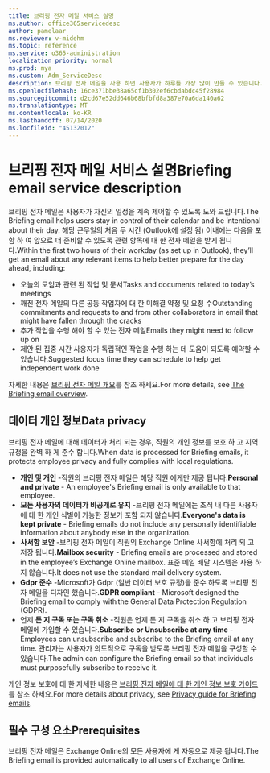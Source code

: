 ```yaml
---
title: 브리핑 전자 메일 서비스 설명
ms.author: office365servicedesc
author: pamelaar
ms.reviewer: v-midehm
ms.topic: reference
ms.service: o365-administration
localization_priority: normal
ms.prod: mya
ms.custom: Adm_ServiceDesc
description: 브리핑 전자 메일을 사용 하면 사용자가 하루를 가장 많이 만들 수 있습니다. 다양 한 요소에서의 기회를 식별 하 고 적시에 미리 알림을 제공 합니다.
ms.openlocfilehash: 16ce371bbe38a65cf1b302ef6cbdabdc45f28984
ms.sourcegitcommit: d2cd67e52dd646b68bfbfd8a387e70a6da140a62
ms.translationtype: MT
ms.contentlocale: ko-KR
ms.lasthandoff: 07/14/2020
ms.locfileid: "45132012"
---
```

# <a name="briefing-email-service-description"></a><span data-ttu-id="a2878-104">브리핑 전자 메일 서비스 설명</span><span class="sxs-lookup"><span data-stu-id="a2878-104">Briefing email service description</span></span>

<span data-ttu-id="a2878-105">브리핑 전자 메일은 사용자가 자신의 일정을 계속 제어할 수 있도록 도와 드립니다.</span><span class="sxs-lookup"><span data-stu-id="a2878-105">The Briefing email helps users stay in control of their calendar and be intentional about their day.</span></span> <span data-ttu-id="a2878-106">해당 근무일의 처음 두 시간 (Outlook에 설정 됨) 이내에는 다음을 포함 하 여 앞으로 더 준비할 수 있도록 관련 항목에 대 한 전자 메일을 받게 됩니다.</span><span class="sxs-lookup"><span data-stu-id="a2878-106">Within the first two hours of their workday (as set up in Outlook), they’ll get an email about any relevant items to help better prepare for the day ahead, including:</span></span>

* <span data-ttu-id="a2878-107">오늘의 모임과 관련 된 작업 및 문서</span><span class="sxs-lookup"><span data-stu-id="a2878-107">Tasks and documents related to today’s meetings</span></span>
* <span data-ttu-id="a2878-108">깨진 전자 메일의 다른 공동 작업자에 대 한 미해결 약정 및 요청 수</span><span class="sxs-lookup"><span data-stu-id="a2878-108">Outstanding commitments and requests to and from other collaborators in email that might have fallen through the cracks</span></span>
* <span data-ttu-id="a2878-109">추가 작업을 수행 해야 할 수 있는 전자 메일</span><span class="sxs-lookup"><span data-stu-id="a2878-109">Emails they might need to follow up on</span></span>
* <span data-ttu-id="a2878-110">제안 된 집중 시간 사용자가 독립적인 작업을 수행 하는 데 도움이 되도록 예약할 수 있습니다.</span><span class="sxs-lookup"><span data-stu-id="a2878-110">Suggested focus time they can schedule to help get independent work done</span></span>

<span data-ttu-id="a2878-111">자세한 내용은 [브리핑 전자 메일 개요](https://docs.microsoft.com/Briefing/be-overview)를 참조 하세요.</span><span class="sxs-lookup"><span data-stu-id="a2878-111">For more details, see [The Briefing email overview](https://docs.microsoft.com/Briefing/be-overview).</span></span>

## <a name="data-privacy"></a><span data-ttu-id="a2878-112">데이터 개인 정보</span><span class="sxs-lookup"><span data-stu-id="a2878-112">Data privacy</span></span>

<span data-ttu-id="a2878-113">브리핑 전자 메일에 대해 데이터가 처리 되는 경우, 직원의 개인 정보를 보호 하 고 지역 규정을 완벽 하 게 준수 합니다.</span><span class="sxs-lookup"><span data-stu-id="a2878-113">When data is processed for Briefing emails, it protects employee privacy and fully complies with local regulations.</span></span>

* <span data-ttu-id="a2878-114">**개인 및 개인** -직원의 브리핑 전자 메일은 해당 직원 에게만 제공 됩니다.</span><span class="sxs-lookup"><span data-stu-id="a2878-114">**Personal and private** - An employee's Briefing email is only available to that employee.</span></span>
* <span data-ttu-id="a2878-115">**모든 사용자의 데이터가 비공개로 유지** -브리핑 전자 메일에는 조직 내 다른 사용자에 대 한 개인 식별이 가능한 정보가 포함 되지 않습니다.</span><span class="sxs-lookup"><span data-stu-id="a2878-115">**Everyone's data is kept private** - Briefing emails do not include any personally identifiable information about anybody else in the organization.</span></span>
* <span data-ttu-id="a2878-116">**사서함 보안** -브리핑 전자 메일이 직원의 Exchange Online 사서함에 처리 되 고 저장 됩니다.</span><span class="sxs-lookup"><span data-stu-id="a2878-116">**Mailbox security** - Briefing emails are processed and stored in the employee’s Exchange Online mailbox.</span></span> <span data-ttu-id="a2878-117">표준 메일 배달 시스템은 사용 하지 않습니다.</span><span class="sxs-lookup"><span data-stu-id="a2878-117">It does not use the standard mail delivery system.</span></span>
* <span data-ttu-id="a2878-118">**Gdpr 준수** -Microsoft가 Gdpr (일반 데이터 보호 규정)을 준수 하도록 브리핑 전자 메일을 디자인 했습니다.</span><span class="sxs-lookup"><span data-stu-id="a2878-118">**GDPR compliant** - Microsoft designed the Briefing email to comply with the General Data Protection Regulation (GDPR).</span></span>
* <span data-ttu-id="a2878-119">언제 **든 지 구독 또는 구독 취소** -직원은 언제 든 지 구독을 취소 하 고 브리핑 전자 메일에 가입할 수 있습니다.</span><span class="sxs-lookup"><span data-stu-id="a2878-119">**Subscribe or Unsubscribe at any time** - Employees can unsubscribe and subscribe to the Briefing email at any time.</span></span> <span data-ttu-id="a2878-120">관리자는 사용자가 의도적으로 구독을 받도록 브리핑 전자 메일을 구성할 수 있습니다.</span><span class="sxs-lookup"><span data-stu-id="a2878-120">The admin can configure the Briefing email so that individuals must purposefully subscribe to receive it.</span></span>

<span data-ttu-id="a2878-121">개인 정보 보호에 대 한 자세한 내용은 [브리핑 전자 메일에 대 한 개인 정보 보호 가이드](https://docs.microsoft.com/Briefing/be-privacy)를 참조 하세요.</span><span class="sxs-lookup"><span data-stu-id="a2878-121">For more details about privacy, see [Privacy guide for Briefing emails](https://docs.microsoft.com/Briefing/be-privacy).</span></span>

## <a name="prerequisites"></a><span data-ttu-id="a2878-122">필수 구성 요소</span><span class="sxs-lookup"><span data-stu-id="a2878-122">Prerequisites</span></span>

<span data-ttu-id="a2878-123">브리핑 전자 메일은 Exchange Online의 모든 사용자에 게 자동으로 제공 됩니다.</span><span class="sxs-lookup"><span data-stu-id="a2878-123">The Briefing email is provided automatically to all users of Exchange Online.</span></span>